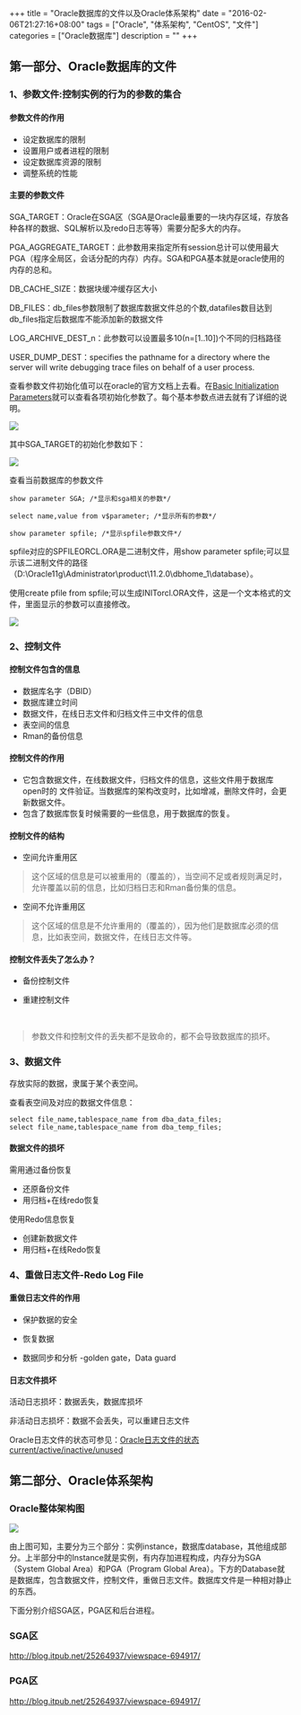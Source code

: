 +++
title = "Oracle数据库的文件以及Oracle体系架构"
date = "2016-02-06T21:27:16+08:00"
tags = ["Oracle", "体系架构", "CentOS", "文件"]
categories = ["Oracle数据库"]
description = ""
+++


## 第一部分、Oracle数据库的文件

### 1、参数文件:控制实例的行为的参数的集合

#### 参数文件的作用

- 设定数据库的限制
- 设置用户或者进程的限制
- 设定数据库资源的限制
- 调整系统的性能

#### 主要的参数文件

SGA_TARGET：Oracle在SGA区（SGA是Oracle最重要的一块内存区域，存放各种各样的数据、SQL解析以及redo日志等等）需要分配多大的内存。

PGA_AGGREGATE_TARGET：此参数用来指定所有session总计可以使用最大PGA（程序全局区，会话分配的内存）内存。SGA和PGA基本就是oracle使用的内存的总和。

DB_CACHE_SIZE：数据块缓冲缓存区大小

DB_FILES：db_files参数限制了数据库数据文件总的个数,datafiles数目达到db_files指定后数据库不能添加新的数据文件

LOG_ARCHIVE_DEST_n：此参数可以设置最多10(n=[1..10])个不同的归档路径

USER_DUMP_DEST：specifies the pathname for a directory where the server will write debugging trace files on behalf of a user process.



查看参数文件初始化值可以在oracle的官方文档上去看。在[Basic Initialization Parameters](https://docs.oracle.com/cd/E11882_01/server.112/e40402/initparams002.htm#REFRN00101)就可以查看各项初始化参数了。每个基本参数点进去就有了详细的说明。

![](https://flowsnow.oss-cn-shanghai.aliyuncs.com/history/Oracle-Oracle%E5%9F%BA%E6%9C%AC%E7%9A%84%E5%88%9D%E5%A7%8B%E5%8F%82%E6%95%B0.jpg)

<!--more-->

其中SGA_TARGET的初始化参数如下：

![](https://flowsnow.oss-cn-shanghai.aliyuncs.com/history/Oracle-OracleSGA_TARGET%E5%8F%82%E6%95%B0%E6%96%87%E4%BB%B6.jpg)



查看当前数据库的参数文件

``` 
show parameter SGA; /*显示和sga相关的参数*/

select name,value from v$parameter; /*显示所有的参数*/

show parameter spfile; /*显示spfile参数文件*/
```



spfile对应的SPFILEORCL.ORA是二进制文件，用show parameter spfile;可以显示该二进制文件的路径（D:\Oracle11g\Administrator\product\11.2.0\dbhome_1\database）。

使用create pfile from spfile;可以生成INITorcl.ORA文件，这是一个文本格式的文件，里面显示的参数可以直接修改。

![](https://flowsnow.oss-cn-shanghai.aliyuncs.com/history/Oracle-Oracle%E7%9A%84pfile%E7%9A%84%E4%BD%BF%E7%94%A8.jpg)

### 2、控制文件

#### 控制文件包含的信息

- 数据库名字（DBID）
- 数据库建立时间
- 数据文件，在线日志文件和归档文件三中文件的信息
- 表空间的信息
- Rman的备份信息

#### 控制文件的作用

- 它包含数据文件，在线数据文件，归档文件的信息，这些文件用于数据库open时的 文件验证。当数据库的架构改变时，比如增减，删除文件时，会更新数据文件。
- 包含了数据库恢复时候需要的一些信息，用于数据库的恢复。

#### 控制文件的结构

- 空间允许重用区

> 这个区域的信息是可以被重用的（覆盖的），当空间不足或者规则满足时，允许覆盖以前的信息，比如归档日志和Rman备份集的信息。

- 空间不允许重用区

> 这个区域的信息是不允许重用的（覆盖的），因为他们是数据库必须的信息，比如表空间，数据文件，在线日志文件等。

#### 控制文件丢失了怎么办？

- 备份控制文件

- 重建控制文件

  ​

> 参数文件和控制文件的丢失都不是致命的，都不会导致数据库的损坏。

### 3、数据文件

存放实际的数据，隶属于某个表空间。

查看表空间及对应的数据文件信息：

``` 
select file_name,tablespace_name from dba_data_files;
select file_name,tablespace_name from dba_temp_files;
```

#### 数据文件的损坏

需用通过备份恢复

- 还原备份文件
- 用归档+在线redo恢复

使用Redo信息恢复

- 创建新数据文件
- 用归档+在线Redo恢复

### 4、重做日志文件-Redo Log File

#### 重做日志文件的作用

- 保护数据的安全
- 恢复数据


- 数据同步和分析 -golden gate，Data guard

#### 日志文件损坏

活动日志损坏：数据丢失，数据库损坏

非活动日志损坏：数据不会丢失，可以重建日志文件

Oracle日志文件的状态可参见：[Oracle日志文件的状态current/active/inactive/unused](https://www.linuxidc.com/Linux/2014-09/106795.htm)



## 第二部分、Oracle体系架构

### Oracle整体架构图

![](https://flowsnow.oss-cn-shanghai.aliyuncs.com/history/Oracle-Oracle%E6%95%B4%E4%BD%93%E6%9E%B6%E6%9E%84%E5%9B%BE.jpg)

由上图可知，主要分为三个部分：实例instance，数据库database，其他组成部分。上半部分中的Instance就是实例，有内存加进程构成，内存分为SGA（System Global Area）和PGA（Program Global Area）。下方的Database就是数据库，包含数据文件，控制文件，重做日志文件。数据库文件是一种相对静止的东西。

下面分别介绍SGA区，PGA区和后台进程。

### SGA区

http://blog.itpub.net/25264937/viewspace-694917/

### PGA区

http://blog.itpub.net/25264937/viewspace-694917/











<!--more-->